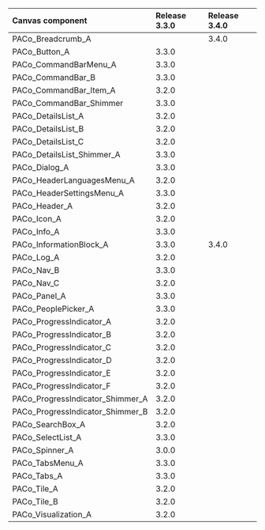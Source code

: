 | Canvas component | Release 3.3.0 | Release 3.4.0 |
| :--- | :--- | :--- |
| PACo_Breadcrumb_A | | 3.4.0 |
| PACo_Button_A | 3.3.0 | |
| PACo_CommandBarMenu_A | 3.3.0 | |
| PACo_CommandBar_B | 3.3.0 | |
| PACo_CommandBar_Item_A | 3.2.0 | |
| PACo_CommandBar_Shimmer | 3.3.0 | |
| PACo_DetailsList_A | 3.2.0 | |
| PACo_DetailsList_B | 3.2.0 | |
| PACo_DetailsList_C | 3.2.0 | |
| PACo_DetailsList_Shimmer_A | 3.3.0 | |
| PACo_Dialog_A | 3.3.0 | |
| PACo_HeaderLanguagesMenu_A | 3.2.0 | |
| PACo_HeaderSettingsMenu_A | 3.3.0 | |
| PACo_Header_A | 3.2.0 | |
| PACo_Icon_A | 3.2.0 | |
| PACo_Info_A | 3.3.0 | |
| PACo_InformationBlock_A | 3.3.0 | 3.4.0 |
| PACo_Log_A | 3.2.0 | |
| PACo_Nav_B | 3.3.0 | |
| PACo_Nav_C | 3.2.0 | |
| PACo_Panel_A | 3.3.0 | |
| PACo_PeoplePicker_A | 3.3.0 | |
| PACo_ProgressIndicator_A | 3.2.0 | |
| PACo_ProgressIndicator_B | 3.2.0 | |
| PACo_ProgressIndicator_C | 3.2.0 | |
| PACo_ProgressIndicator_D | 3.2.0 | |
| PACo_ProgressIndicator_E | 3.2.0 | |
| PACo_ProgressIndicator_F | 3.2.0 | |
| PACo_ProgressIndicator_Shimmer_A | 3.2.0 | |
| PACo_ProgressIndicator_Shimmer_B | 3.2.0 | |
| PACo_SearchBox_A | 3.2.0 | |
| PACo_SelectList_A | 3.3.0 | |
| PACo_Spinner_A | 3.0.0 | |
| PACo_TabsMenu_A | 3.3.0 | |
| PACo_Tabs_A | 3.3.0 | |
| PACo_Tile_A | 3.2.0 | |
| PACo_Tile_B | 3.2.0 | |
| PACo_Visualization_A | 3.2.0 | |

